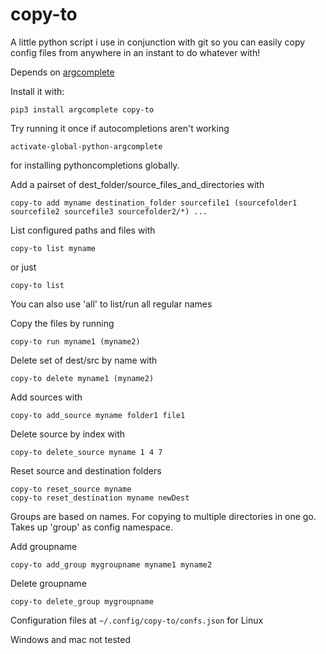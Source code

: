 # copy-to

A little python script i use in conjunction with git so you can easily copy config files from anywhere in an instant to do whatever with!

Depends on [argcomplete](https://pypi.org/project/argcomplete/)

Install it with:

```
pip3 install argcomplete copy-to
```
Try running it once if autocompletions aren't working

``` 
activate-global-python-argcomplete
```
for installing pythoncompletions globally.

Add a pairset of dest_folder/source_files_and_directories with 
```
copy-to add myname destination_folder sourcefile1 (sourcefolder1 sourcefile2 sourcefile3 sourcefolder2/*) ...
```

List configured paths and files with 
```
copy-to list myname
``` 
or just 
```
copy-to list
```
You can also use 'all' to list/run all regular names 


Copy the files by running 
```
copy-to run myname1 (myname2)
```

Delete set of dest/src by name with 
```
copy-to delete myname1 (myname2)
```

Add sources with 
```
copy-to add_source myname folder1 file1
```

Delete source by index with
```
copy-to delete_source myname 1 4 7
```

Reset source and destination folders
```
copy-to reset_source myname
copy-to reset_destination myname newDest
```

Groups are based on names. For copying to multiple directories in one go.
Takes up 'group' as config namespace.

Add groupname
```
copy-to add_group mygroupname myname1 myname2
```

Delete groupname
```
copy-to delete_group mygroupname
```

Configuration files at `~/.config/copy-to/confs.json` for Linux 

Windows and mac not tested
